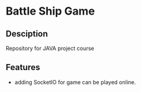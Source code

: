 # Battle Ship Game

## Desciption
Repository for JAVA project course

## Features
  - adding SocketIO for game can be played online.

